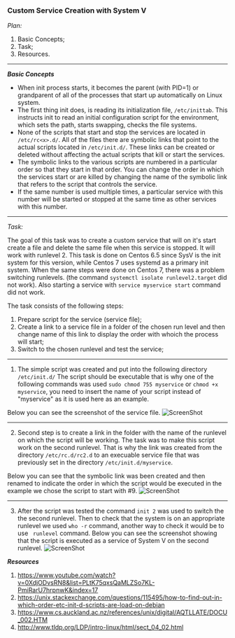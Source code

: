 

### **Custom Service Creation with System V** ###

*Plan:*

1. Basic Concepts;
2. Task;
3. Resources.

-------
***Basic Concepts***

- When init process starts, it becomes the parent (with PID=1) or grandparent of all of the processes that start up automatically on Linux system. 
- The first thing init does, is reading its initialization file, ```/etc/inittab```. This instructs init to read an initial configuration script for the environment, which sets the path, starts swapping, checks the file systems.
- None of the scripts that start and stop the services are located in ```/etc/rc<x>.d/```. All of the files there are symbolic links that point to the actual scripts located in ```/etc/init.d/```. These links can be created or deleted without affecting the actual scripts that kill or start the services. 
- The symbolic links to the various scripts are numbered in a particular order so that they start in that order. You can change the order in which the services start or are killed by changing the name of the symbolic link that refers to the script that controls the service. 
- If the same number is used multiple times, a particular service with this number will be started or stopped  at the same time as other services with this number.
____________________________________________
 

*Task:*

The goal of this task was to create a custom service that will on it's start create a file and delete the same file when this service is stopped. It will work with runlevel 2. This task is done on Centos 6.5 since SysV is the init system for this version, while Centos 7 uses systemd as a primary init system. When the same steps were done on Centos 7, there was a problem switching runlevels. (the command ```systemctl isolate runlevel2.target``` did not work). Also starting a service with ```service myservice start``` command did not work. 


The task consists of the following steps:

1. Prepare script for the service (service file);
2. Create a link to a service file in a folder of the chosen run level and then change name of this link to display the order with whoich the process will start;
3. Switch to the chosen runlevel and test the service;

_____________________

1. The simple script was created and put into the following directory ```/etc/init.d/```
The script should be executable that is why one of the following commands was used ```sudo chmod 755 myservice``` or ```chmod +x myservice```, you need to insert the name of your script instead of "myservice" as it is used here as an example.


Below you can see the screenshot of the service file.
![ScreenShot](https://github.com/irynadiudiuk/Linux_Fundamentals/blob/master/SysV/script.png)

____________________

2. Second step is to create a link in the folder with the name of the runlevel on which the script will be working. The task was to make this script work on the second runlevel. That is why the link was created from the directory ```/etc/rc.d/rc2.d```  to an execuable service file that was previously set in the directory ```/etc/init.d/myservice```.

Below you can see that the symbolic link was been created and then renamed to indicate the order in which the script would be executed in the example we chose the script to start with #9.
![ScreenShot](https://github.com/irynadiudiuk/Linux_Fundamentals/blob/master/SysV/link%20created%20and%20renamed.png)

_______________________________________
 
3. After the script was tested the command ```init 2``` was used to switch the the second runlevel. Then to check that the system is on an appropriate runlevel we used ```who -r``` command, another way to check it would be to use ``` runlevel``` command. Below you can see the screenshot showing that the script is executed as a service of System V on the second runlevel.
![ScreenShot](https://github.com/irynadiudiuk/Linux_Fundamentals/blob/master/SysV/service%20is%20working.png)

 
 ***Resources***
 
1. https://www.youtube.com/watch?v=0XdjODvsRN8&list=PLtK75qxsQaMLZSo7KL-PmiRarU7hrpnwK&index=17
2. https://unix.stackexchange.com/questions/115495/how-to-find-out-in-which-order-etc-init-d-scripts-are-load-on-debian
3. https://www.cs.auckland.ac.nz/references/unix/digital/AQTLLATE/DOCU_002.HTM
4. http://www.tldp.org/LDP/intro-linux/html/sect_04_02.html


